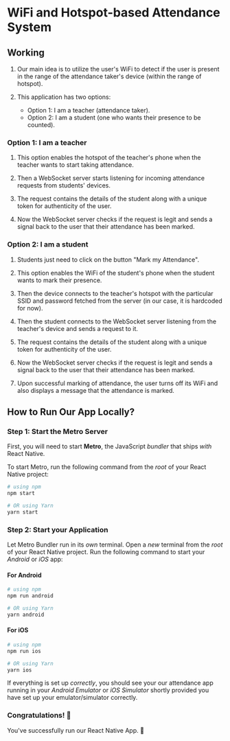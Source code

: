 # WiFi and Hotspot-based Attendance System

## Working

1. Our main idea is to utilize the user's WiFi to detect if the user is present in the range of the attendance taker's device (within the range of hotspot).

2. This application has two options:

   - Option 1: I am a teacher (attendance taker).
   - Option 2: I am a student (one who wants their presence to be counted).

### Option 1: I am a teacher

   1. This option enables the hotspot of the teacher's phone when the teacher wants to start taking attendance.

   2. Then a WebSocket server starts listening for incoming attendance requests from students' devices.

   3. The request contains the details of the student along with a unique token for authenticity of the user.

   4. Now the WebSocket server checks if the request is legit and sends a signal back to the user that their attendance has been marked.

### Option 2: I am a student

   1. Students just need to click on the button "Mark my Attendance".

   2. This option enables the WiFi of the student's phone when the student wants to mark their presence.

   3. Then the device connects to the teacher's hotspot with the particular SSID and password fetched from the server (in our case, it is hardcoded for now).

   4. Then the student connects to the WebSocket server listening from the teacher's device and sends a request to it.

   5. The request contains the details of the student along with a unique token for authenticity of the user.

   6. Now the WebSocket server checks if the request is legit and sends a signal back to the user that their attendance has been marked.

   7. Upon successful marking of attendance, the user turns off its WiFi and also displays a message that the attendance is marked.

## How to Run Our App Locally?

### Step 1: Start the Metro Server

First, you will need to start **Metro**, the JavaScript _bundler_ that ships _with_ React Native.

To start Metro, run the following command from the _root_ of your React Native project:

```bash
# using npm
npm start

# OR using Yarn
yarn start
```

### Step 2: Start your Application

Let Metro Bundler run in its _own_ terminal. Open a _new_ terminal from the _root_ of your React Native project. Run the following command to start your _Android_ or _iOS_ app:

#### For Android

```bash
# using npm
npm run android

# OR using Yarn
yarn android
```

#### For iOS

```bash
# using npm
npm run ios

# OR using Yarn
yarn ios
```

If everything is set up _correctly_, you should see your our attendance app running in your _Android Emulator_ or _iOS Simulator_ shortly provided you have set up your emulator/simulator correctly.

### Congratulations! :tada:

You've successfully run our React Native App. :partying_face:
